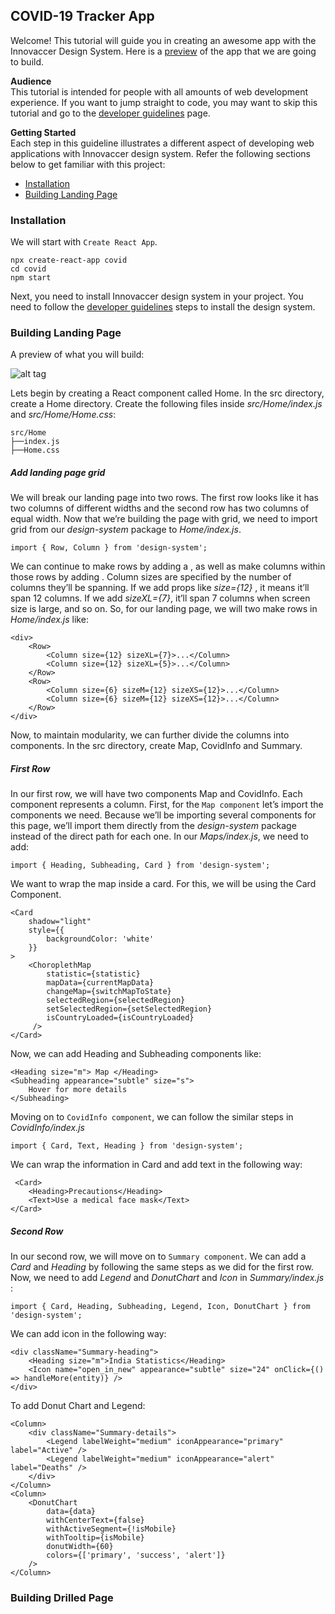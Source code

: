 ## COVID-19 Tracker App
Welcome! This tutorial will guide you in creating an awesome app with the Innovaccer Design System. Here is a [preview](https://covid19-tracker.info/) of the app that we are going to build.

**Audience** <br/>
This tutorial is intended for people with all amounts of web development experience. If you want to jump straight to code, you may want to skip this tutorial and go to the [developer guidelines](https://github.com/aregee/design-system/blob/master/README.md) page.

**Getting Started** <br/>
Each step in this guideline illustrates a different aspect of developing web applications with Innovaccer design system. Refer the following sections below to get familiar with this project:
* [Installation](#Installation)
* [Building Landing Page](#BUILDING_LANDING_PAGE)


### <a name="Installation"></a>Installation
We will start with `Create React App`.
```
npx create-react-app covid
cd covid
npm start
```
Next, you need to install Innovaccer design system in your project. You need to follow the [developer guidelines](https://github.com/aregee/design-system/blob/master/README.md) steps to install the design system.

### <a name="BUILDING_LANDING_PAGE"></a>Building Landing Page
A preview of what you will build:

![alt tag](https://github.com/riyalohia/covid/blob/feat-docs/images/Covid-App.png)

Lets begin by creating a React component called Home. In the src directory, create a Home directory. Create the following files inside *src/Home/index.js* and *src/Home/Home.css*:
```
src/Home
├──index.js
├──Home.css
```
##### Add landing page grid
We will break our landing page into two rows. The first row looks like it has two columns of different widths and the second row has two columns of equal width. Now that we’re building the page with grid, we need to import grid from our *design-system* package to *Home/index.js*.
```
import { Row, Column } from 'design-system';
```
We can continue to make rows by adding a *<Row>*, as well as make columns within those rows by adding *<Column>*. Column sizes are specified by the number of columns they’ll be spanning. If we add props like *size={12}* , it means it’ll span 12 columns. If we add *sizeXL={7}*, it’ll span 7 columns when screen size is large, and so on. So, for our landing page, we will two make rows in *Home/index.js* like:
```
<div>
    <Row>
        <Column size={12} sizeXL={7}>...</Column>
        <Column size={12} sizeXL={5}>...</Column>
    </Row>
    <Row>
        <Column size={6} sizeM={12} sizeXS={12}>...</Column>
        <Column size={6} sizeM={12} sizeXS={12}>...</Column>
    </Row>
</div>
```
Now, to maintain modularity, we can further divide the columns into components.
In the src directory, create Map, CovidInfo and Summary.

##### First Row
In our first row, we will have two components Map and CovidInfo. Each component represents a column. First, for the `Map component` let’s import the components we need. Because we’ll be importing several components for this page, we’ll import them directly from the *design-system* package instead of the direct path for each one. In our *Maps/index.js*, we need to add:
```
import { Heading, Subheading, Card } from 'design-system';
```
We want to wrap the map inside a card. For this, we will be using the Card Component.
```
<Card
    shadow="light"
    style={{
        backgroundColor: 'white'
    }}
>
    <ChoroplethMap
        statistic={statistic}
        mapData={currentMapData}
        changeMap={switchMapToState}
        selectedRegion={selectedRegion}
        setSelectedRegion={setSelectedRegion}
        isCountryLoaded={isCountryLoaded}
     />
</Card>
```
Now, we can add Heading and Subheading components like:
```
<Heading size="m"> Map </Heading>
<Subheading appearance="subtle" size="s">
    Hover for more details
</Subheading>
```
Moving on to `CovidInfo component`, we can follow the similar steps in *CovidInfo/index.js*
```
import { Card, Text, Heading } from 'design-system';
```
We can wrap the information in Card and add text in the following way:
```
 <Card>
    <Heading>Precautions</Heading>
    <Text>Use a medical face mask</Text>
</Card>
```
##### Second Row
In our second row, we will move on to `Summary component`. We can add a *Card* and *Heading* by following the same steps as we did for the first row. Now, we need to add *Legend* and *DonutChart* and *Icon* in *Summary/index.js* :
```
import { Card, Heading, Subheading, Legend, Icon, DonutChart } from 'design-system';
```
We can add icon in the following way:
```
<div className="Summary-heading">
    <Heading size="m">India Statistics</Heading>
    <Icon name="open_in_new" appearance="subtle" size="24" onClick={() => handleMore(entity)} />
</div>
```
To add Donut Chart and Legend:
```
<Column>
    <div className="Summary-details">
        <Legend labelWeight="medium" iconAppearance="primary" label="Active" />
        <Legend labelWeight="medium" iconAppearance="alert" label="Deaths" />
    </div>
</Column>
<Column>
    <DonutChart
        data={data}
        withCenterText={false}
        withActiveSegment={!isMobile}
        withTooltip={isMobile}
        donutWidth={60}
        colors={['primary', 'success', 'alert']}
    />
</Column>
```
### Building Drilled Page





